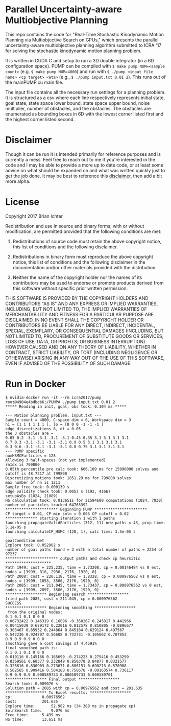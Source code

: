 # Parallel Uncertainty-aware Multiobjective Planning

This repo contains the code for "Real-Time Stochastic Kinodynamic Motion Planning via Multiobjective Search on GPUs," which presents the parallel uncertainty-aware multiobjective planning algorithm submitted to ICRA '17 for solving the stochastic kinodynamic motion planning problem.

It is written in CUDA C and setup to run a 3D double integrator (in a 6D configuration space). PUMP can be compiled with 
`$ make pump NUM=<sample count>` (e.g. `$ make pump NUM=4000`) 
and run with 
`$ ./pump <input file name> <cp target> <eta>` (e.g., `$ ./pump input.txt 0.01 2`). This runs out of the mainPUMP.cu main file. 

The input file contains all the necessary run settings for a planning problem. It is structured as a csv where each line respectively represents initial state, goal state, state space lower bound, state space upper bound, noise multiplier, number of obstacles, and the obstacles.
The obstacles are enumerated as bounding boxes in 6D with the lowest corner listed first and the highest corner listed second.

# Disclaimer

Though it can be run it is intended primarily for reference purposes and is currently a mess. Feel free to reach out to me if you're interested in the code and I may be able to provide a more up to date code, or at least some advice on what should be expanded on and what was written quickly just to get the job done. It may be best to reference this [disclaimer](https://github.com/schmrlng/MotionPlanning.jl), then add a bit more alpha. 

# License
Copyright 2017 Brian Ichter

Redistribution and use in source and binary forms, with or without modification, are permitted provided that the following conditions are met:

1. Redistributions of source code must retain the above copyright notice, this list of conditions and the following disclaimer.

2. Redistributions in binary form must reproduce the above copyright notice, this list of conditions and the following disclaimer in the documentation and/or other materials provided with the distribution.

3. Neither the name of the copyright holder nor the names of its contributors may be used to endorse or promote products derived from this software without specific prior written permission.

THIS SOFTWARE IS PROVIDED BY THE COPYRIGHT HOLDERS AND CONTRIBUTORS "AS IS" AND ANY EXPRESS OR IMPLIED WARRANTIES, INCLUDING, BUT NOT LIMITED TO, THE IMPLIED WARRANTIES OF MERCHANTABILITY AND FITNESS FOR A PARTICULAR PURPOSE ARE DISCLAIMED. IN NO EVENT SHALL THE COPYRIGHT HOLDER OR CONTRIBUTORS BE LIABLE FOR ANY DIRECT, INDIRECT, INCIDENTAL, SPECIAL, EXEMPLARY, OR CONSEQUENTIAL DAMAGES (INCLUDING, BUT NOT LIMITED TO, PROCUREMENT OF SUBSTITUTE GOODS OR SERVICES; LOSS OF USE, DATA, OR PROFITS; OR BUSINESS INTERRUPTION) HOWEVER CAUSED AND ON ANY THEORY OF LIABILITY, WHETHER IN CONTRACT, STRICT LIABILITY, OR TORT (INCLUDING NEGLIGENCE OR OTHERWISE) ARISING IN ANY WAY OUT OF THE USE OF THIS SOFTWARE, EVEN IF ADVISED OF THE POSSIBILITY OF SUCH DAMAGE.

# Run in Docker

```
$ nvidia-docker run -it --rm icra2017/pump
root@4904e4bdbdb6:/PUMP# ./pump input.txt 0.01 2
***** Reading in init, goal, obs took: 0.104 ms *****

--- Motion planning problem, input.txt ---
Sample count = 4000, C-space dim = 6, Workspace dim = 3
hi = [1 1 1 1 1 1 ], lo = [0 0 0 -1 -1 -1 ]
edge discretizations 8, dt = 0.05
the 3 obstacles are = 
0.05 0.2 -3.1 -3.1 -3.1 -3.1 0.45 0.35 3.1 3.1 3.1 3.1 
0.7 0.3 -3.1 -3.1 -3.1 -3.1 0.9 0.5 3.1 3.1 3.1 3.1 
0.3 0.6 -3.1 -3.1 -3.1 -3.1 0.8 0.75 3.1 3.1 3.1 3.1 
--- PUMP specific
numHSMCParticles = 128
Allowing 3 half-spaces (not yet implemented)
rnIdx is 799800
0.05th percentile pre calc took: 606.109 ms for 15996000 solves and cutoff is 48.7217 at 799800
Discretizing motions took: 1851.29 ms for 799800 solves
max number of nn is 1211
Sample free took: 0.000139 s
Edge validity check took: 0.0053 s (192, 4166)
setupAsBs (1024, 21089)
HS calculation took: 0.013651s for 21594600 computations (1024, 7030)
number of particles tracked 64763392
*********************** Beginning PUMP ***********************
CP target = 0.01, CP min soln = 0.005 CP cutoff = 0.02
************** starting iteration 1 with 1 paths
launching propagateValidParticles (512, 11) new paths = 43, prop time: 5.1e-05 s
launching calculateCP_HSMC (128, 1), calc time: 3.5e-05 s
...
goalCondition met
Explore took: 0.052902 s
number of goal paths found = 3 with a total number of paths = 2254 of 97237
*********************** output paths and check cp heursitic ********************
Path 1949: cost = 225.235, time = 1.73208, cp = 0.00146484 vs 0 est, nodes = [3999, 818, 2936, 2176, 1920, 0]
Path 2008: cost = 220.118, time = 1.8328, cp = 0.000976562 vs 0 est, nodes = [3999, 1853, 3506, 2176, 1920, 0]
Path 2085: cost = 211.045, time = 1.73437, cp = 0.000976562 vs 0 est, nodes = [3999, 2897, 3506, 2176, 1920, 0]
****************** Beginning search ******************
tried path 2085, cost = 211.045, cp = 0.000976562
SUCCESS
****************** Beginning smoothing ******************
 from the original nodes: 
0.1 0.1 0.1 0 0 0 
0.00732422 0.146319 0.16896 -0.360267 0.245817 0.441966 
0.00415039 0.629172 0.22016 0.812578 0.810805 -0.0896677 
0.303467 0.85932 0.244864 0.845184 0.629124 0.497567 
0.542236 0.924707 0.56608 0.732731 -0.105662 0.707853 
0.9 0.9 0.9 0 0 0 
smoothing gave a cost savings of 4.4591%
final smoothed path is: 
0.1 0.1 0.1 0 0 0 
0.019116 0.145166 0.165699 -0.274223 0.275416 0.453299 
0.0369561 0.60377 0.232849 0.850378 0.84877 0.0321577 
0.326816 0.830903 0.273671 0.886151 0.690213 0.570908 
0.562565 0.909416 0.584188 0.758678 -0.00163574 0.736117 
0.9 0.9 0.9 0.000589733 0.000589733 0.000589701 
****************** Final output ******************
Search took: 0.009076 s
Solution path = 2085 with cp = 0.00976562 and cost = 201.635
****************** To Excel results: ******************
cp: 			0.00976562
cost: 			201.635
Explore time: 		52.902 ms (34.368 ms in propagate cp)
SolnSearch time: 	9.076 ms
Free time: 		5.439 ms
HS time: 		13.651 ms
```
